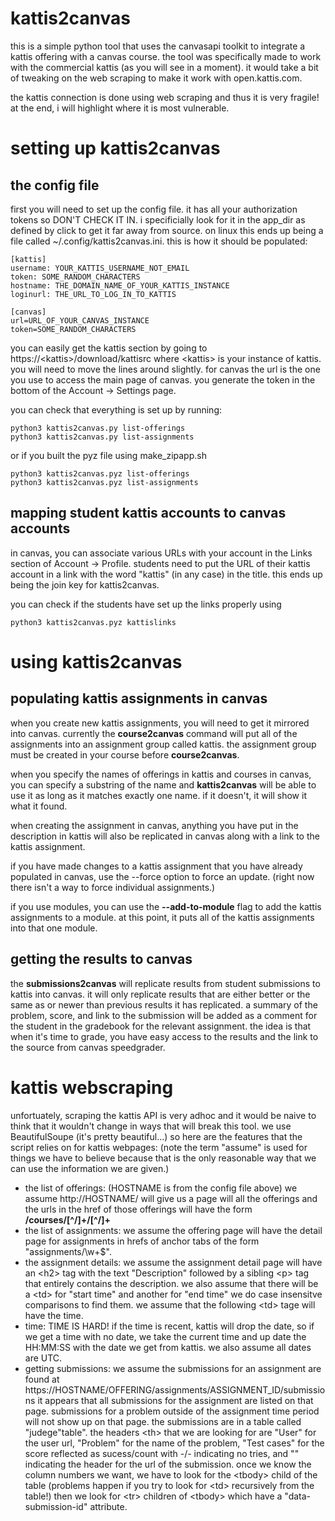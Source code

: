 # kattis2canvas

this is a simple python tool that uses the canvasapi toolkit to integrate a kattis offering with a canvas course. the tool was specifically made to work with the commercial kattis (as you will see in a moment). it would take a bit of tweaking on the web scraping to make it work with open.kattis.com.

the kattis connection is done using web scraping and thus it is very fragile! at the end, i will highlight where it is most vulnerable.

# setting up kattis2canvas

## the config file

first you will need to set up the config file. it has all your authorization tokens so DON'T CHECK IT IN. i specificially look for it in the app_dir as defined by click to get it far away from source. on linux this ends up being a file called ~/.config/kattis2canvas.ini. this is how it should be populated:

```
[kattis]
username: YOUR_KATTIS_USERNAME_NOT_EMAIL
token: SOME_RANDOM_CHARACTERS
hostname: THE_DOMAIN_NAME_OF_YOUR_KATTIS_INSTANCE
loginurl: THE_URL_TO_LOG_IN_TO_KATTIS

[canvas]
url=URL_OF_YOUR_CANVAS_INSTANCE
token=SOME_RANDOM_CHARACTERS
```

you can easily get the kattis section by going to https://\<kattis>/download/kattisrc where \<kattis> is your instance of kattis. you will need to move the lines around slightly. for canvas the url is the one you use to access the main page of canvas. you generate the token in the bottom of the Account -> Settings page.

you can check that everything is set up by running:

```
python3 kattis2canvas.py list-offerings
python3 kattis2canvas.py list-assignments
```

or if you built the pyz file using make_zipapp.sh

```
python3 kattis2canvas.pyz list-offerings
python3 kattis2canvas.pyz list-assignments
```

## mapping student kattis accounts to canvas accounts

in canvas, you can associate various URLs with your account in the Links section of Account -> Profile. students need to put the URL of their kattis account in a link with the word "kattis" (in any case) in the title. this ends up being the join key for kattis2canvas.

you can check if the students have set up the links properly using

```
python3 kattis2canvas.pyz kattislinks
```

# using kattis2canvas

## populating kattis assignments in canvas

when you create new kattis assignments, you will need to get it mirrored into canvas. currently the **course2canvas** command will put all of the assignments into an assignment group called kattis. the assignment group must be created in your course before **course2canvas**.

when you specify the names of offerings in kattis and courses in canvas, you can specify a substring of the name and **kattis2canvas** will be able to use it as long as it matches exactly one name. if it doesn't, it will show it what it found.

when creating the assignment in canvas, anything you have put in the description in kattis will also be replicated in canvas along with a link to the kattis assignment.

if you have made changes to a kattis assignment that you have already populated in canvas, use the --force option to force an update. (right now there isn't a way to force individual assignments.)

if you use modules, you can use the **--add-to-module** flag to add the kattis assignments to a module. at this point, it puts all of the kattis assignments into that one module.

## getting the results to canvas

the **submissions2canvas** will replicate results from student submissions to kattis into canvas. it will only replicate results that are either better or the same as or newer than previous results it has replicated. a summary of the problem, score, and link to the submission will be added as a comment for the student in the gradebook for the relevant assignment. the idea is that when it's time to grade, you have easy access to the results and the link to the source from canvas speedgrader.

# kattis webscraping

unfortuately, scraping the kattis API is very adhoc and it would be naive to think that it wouldn't change in ways that will break this tool. we use BeautifulSoupe (it's pretty beautiful...) so here are the features that the script relies on for kattis webpages: (note the term "assume" is used for things we have to believe because that is the only reasonable way that we can use the information we are given.)

* the list of offerings: (HOSTNAME is from the config file above) we assume http://HOSTNAME/ will give us a page will all the offerings and the urls in the href of those offerings will have the form **/courses/[^/]+/[^/]+**
* the list of assignments: we assume the offering page will have the detail page for assignments in hrefs of anchor tabs of the form "assignments/\w+$".
* the assignment details: we assume the assignment detail page will have an \<h2> tag with the text "Description" followed by a sibling \<p> tag that entirely contains the description. we also assume that there will be a \<td> for "start time" and another for "end time" we do case insensitve comparisons to find them. we assume that the following \<td> tage will have the time.
* time: TIME IS HARD! if the time is recent, kattis will drop the date, so if we get a time with no date, we take the current time and up date the HH:MM:SS with the date we get from kattis. we also assume all dates are UTC.
* getting submissions: we assume the submissions for an assignment are found at https://HOSTNAME/OFFERING/assignments/ASSIGNMENT_ID/submissions it appears that all submissions for the assignment are listed on that page. submissions for a problem outside of the assignment time period will not show up on that page. the submissions are in a table called "judege"table". the headers \<th> that we are looking for are "User" for the user url, "Problem" for the name of the problem, "Test cases" for the score reflected as sucess/count with -/- indicating no tries, and "" indicating the header for the url of the submission. once we know the column numbers we want, we have to look for the \<tbody> child of the table (problems happen if you try to look for \<td> recursively from the table!) then we look for \<tr> children of \<tbody> which have a "data-submission-id" attribute.


